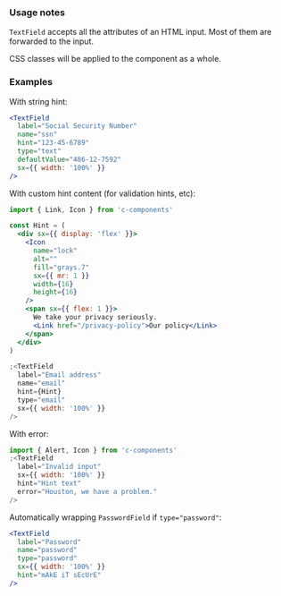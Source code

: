 ### Usage notes

`TextField` accepts all the attributes of an HTML input. Most of them are forwarded to the input.

CSS classes will be applied to the component as a whole.

### Examples

With string hint:

```jsx
<TextField
  label="Social Security Number"
  name="ssn"
  hint="123-45-6789"
  type="text"
  defaultValue="486-12-7592"
  sx={{ width: '100%' }}
/>
```

With custom hint content (for validation hints, etc):

```jsx
import { Link, Icon } from 'c-components'

const Hint = (
  <div sx={{ display: 'flex' }}>
    <Icon
      name="lock"
      alt=""
      fill="grays.7"
      sx={{ mr: 1 }}
      width={16}
      height={16}
    />
    <span sx={{ flex: 1 }}>
      We take your privacy seriously.
      <Link href="/privacy-policy">Our policy</Link>
    </span>
  </div>
)

;<TextField
  label="Email address"
  name="email"
  hint={Hint}
  type="email"
  sx={{ width: '100%' }}
/>
```

With error:

```jsx
import { Alert, Icon } from 'c-components'
;<TextField
  label="Invalid input"
  sx={{ width: '100%' }}
  hint="Hint text"
  error="Houston, we have a problem."
/>
```

Automatically wrapping `PasswordField` if `type="password"`:

```jsx
<TextField
  label="Password"
  name="password"
  type="password"
  sx={{ width: '100%' }}
  hint="mAkE iT sEcUrE"
/>
```
